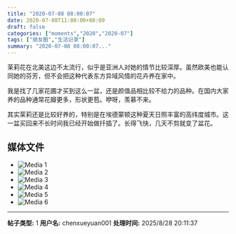 ```yaml
---
title: "2020-07-08 08:00:07"
date: 2020-07-08T11:00:00+08:00
draft: false
categories: ["moments","2020","2020-07"]
tags: ["朋友圈","生活记录"]
summary: "2020-07-08 08:00:07..."
---
```


茉莉花在北美这边不太流行，似乎是亚洲人对她的情节比较深厚。虽然欧美也能认同她的芬芳，但不会把这种代表东方异域风情的花卉养在家中。

我是找了几家花圃才买到这么一盆，还是颜值品相比较不给力的品种。在国内大家养的品种通常花瓣更多，形状更苞。咿呀，羡慕不来。

其实茉莉还是比较好养的，特别是在埃德蒙顿这种夏天日照丰富的高纬度城市。这一盆买回来不长时间我已经开始做扦插了。长得飞快，几天不剪就变了盆花。

## 媒体文件

- ![Media 1](/Moments/photos/2020-07-08/202007080800070.jpg)
- ![Media 2](/Moments/photos/2020-07-08/202007080800071.jpg)
- ![Media 3](/Moments/photos/2020-07-08/202007080800072.jpg)
- ![Media 4](/Moments/photos/2020-07-08/202007080800073.jpg)
- ![Media 5](/Moments/photos/2020-07-08/202007080800074.jpg)
- ![Media 6](/Moments/photos/2020-07-08/202007080800075.jpg)

---

**帖子类型:** 1
**用户名:** chenxueyuan001
**处理时间:** 2025/8/28 20:11:37